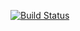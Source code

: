 [![Build Status](https://travis-ci.org/lanzhenw/2048-React-Hook.svg?branch=main)](https://travis-ci.org/lanzhenw/2048-React-Hook)
